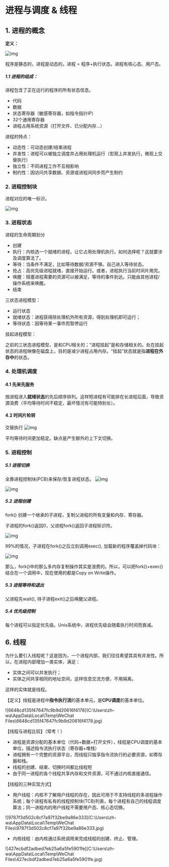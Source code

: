 

# 进程与调度 & 线程

## 1. 进程的概念

**定义：**


![img](https://pic3.zhimg.com/80/v2-82f87a0b5b480e2a1394466e36f2f4b5_1440w.jpeg)


程序是静态的，进程是动态的。进程 = 程序+执行状态。进程有核心态、用户态。

##### 1.1 进程的组成：

进程包含了正在运行的程序的所有状态信息。

- 代码
- 数据
- 状态寄存器（敏感寄存器，如指令指针IP）
- 32个通用寄存器
- 进程占用系统资源（打开文件、已分配内存...）

进程的特点：

- 动态性：可动态创建/结束进程
- 并发性：进程可以被独立调度并占用处理机运行（宏观上并发执行，微观上交替执行）
- 独立性：不同进程工作不互相影响
- 制约性：因访问共享数据、资源或进程间同步而产生制约

### 2. 进程控制块

进程对应的唯一标识。

![img](https://pic3.zhimg.com/80/v2-6f6909c1049a3f432409448ca44b55fc_1440w.jpeg)



### 3. 进程状态

进程的生命周期划分

- 创建
- 执行：内核选一个就绪的进程，让它占用处理机执行。如何选择呢？这就要涉及调度算法了。
- 等待：当条件不满足，比如等待数据/资源不够。自己进入等待状态。
- 抢占：高优先级进程就绪，直接开始运行。或者，进程执行当前时间片用完。
- 唤醒：阻塞进程需要的资源可以被满足，等待的事件到达。只能由其他进程/操作系统来唤醒。
- 结束



三状态进程模型：

- 运行状态
- 就绪状态：进程获得除处理机外所有资源，得到处理机即可运行；
- 等待状态：因等待某一事件而暂停运行

挂起进程模型：

之前的三状态进程模型，是和CPU相关的；“进程挂起”是和存储相关的。处在挂起状态的进程映像在磁盘上，目的是减少进程占用内存。“挂起”状态就是指**进程在外存中**的状态。



### 4. 处理机调度

#### 4.1 先来先服务

按进程进入**就绪状态**的先后顺序排列。这样短进程有可能排在长进程后面，导致资源浪费（平均等待时间不稳定，最坏情况有可能特别长）。

#### 4.2 时间片轮转

交替执行
![img](https://pic1.zhimg.com/80/v2-cd184b642bfee120ba5fc7ca2401092b_1440w.jpeg)




平均等待时间更加稳定。缺点是产生额外的上下文切换。



### 5. 进程控制

##### 5.1 进程切换

全靠进程控制块(PCB)来保存/恢复进程状态。
![img](https://pic2.zhimg.com/80/v2-5c236bd3f8284d66e1fbc7c07c9df569_1440w.jpeg)



![img](https://pic3.zhimg.com/80/v2-31c3b54f30308f62eaae933342131448_1440w.jpeg)




##### 5.2 进程创建

fork() 创建一个继承的子进程，复制父进程的所有变量和内存、寄存器。

子进程的fork()返回0，父进程fork()返回子进程标识符。

![img](https://pic1.zhimg.com/80/v2-81e3242922e51f7c69dcede10b3bede9_1440w.jpeg)



99%的情况，子进程在fork()之后立刻调用exec(), 加载新的程序覆盖掉代码块：



![img](https://pica.zhimg.com/80/v2-fad6d95c6a370a11094c894479db4abc_1440w.jpeg)

那么，fork()中的那么多内存复制操作其实是浪费的。所以，可以把fork()+exec()结合在一个调用中，现在使用的都是Copy on Write操作。



##### 5.3 进程等待和退出

父进程先wait(), 待子进程exit()之后唤醒父进程。

##### 5.4 优先级控制

每个进程可以指定优先级。Unix系统中，进程优先级会随着执行时间而衰减。



## 6. 线程

为什么要引入线程呢？这是因为，一个进程内部，我们往往希望其具有并发性。所以，在进程内部增加一类实体，满足：

- 实体之间可以并发执行；
- 实体之间共享相同的地址空间，这样信息交流方便，不用隔离。

这样的实体就是线程。

【定义】线程是进程中**指令执行流**的基本单元，是**CPU调度**的基本单位。

![6648cd135f47647fc9b9d20616f4178](C:\Users\zh-wa\AppData\Local\Temp\WeChat Files\6648cd135f47647fc9b9d20616f4178.jpg)

【线程与进程比较】（常考！）

- 进程是资源分配的基本单位（代码+数据+打开文件），线程是CPU调度的基本单位，描述指令流执行状态（寄存器+堆栈）
- 进程拥有一个完整的资源平台，而线程只独享指令流执行的必要资源，如寄存器和栈。
- 线程的创建、结束、切换时间都比线程短
- 由于同一进程的各个线程共享内存和文件资源，可不通过内核直接通信。

【线程的三种实现方式】

- 用户线程：内核不了解用户线程的存在，因此可用于不支持线程的多进程操作系统；每个进程有私有的线程控制块(TCB)列表，每个进程有自己的线程调度算法；同一进程内的用户线程不需要用户态、核心态切换。

![9787f3d502c8cf7a97f32be9a86e333](C:\Users\zh-wa\AppData\Local\Temp\WeChat Files\9787f3d502c8cf7a97f32be9a86e333.jpg)

- 内核线程：由内核通过系统调用来完成线程的创建、终止、管理。

![427ecbdf2adbed7eb25a6a5fe5901fe](C:\Users\zh-wa\AppData\Local\Temp\WeChat Files\427ecbdf2adbed7eb25a6a5fe5901fe.jpg)